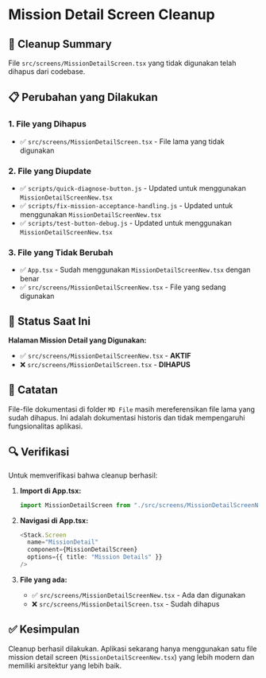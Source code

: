 # Mission Detail Screen Cleanup

## 🧹 **Cleanup Summary**

File `src/screens/MissionDetailScreen.tsx` yang tidak digunakan telah dihapus dari codebase.

## 📋 **Perubahan yang Dilakukan**

### **1. File yang Dihapus**
- ✅ `src/screens/MissionDetailScreen.tsx` - File lama yang tidak digunakan

### **2. File yang Diupdate**
- ✅ `scripts/quick-diagnose-button.js` - Updated untuk menggunakan `MissionDetailScreenNew.tsx`
- ✅ `scripts/fix-mission-acceptance-handling.js` - Updated untuk menggunakan `MissionDetailScreenNew.tsx`
- ✅ `scripts/test-button-debug.js` - Updated untuk menggunakan `MissionDetailScreenNew.tsx`

### **3. File yang Tidak Berubah**
- ✅ `App.tsx` - Sudah menggunakan `MissionDetailScreenNew.tsx` dengan benar
- ✅ `src/screens/MissionDetailScreenNew.tsx` - File yang sedang digunakan

## 🎯 **Status Saat Ini**

**Halaman Mission Detail yang Digunakan:**
- ✅ `src/screens/MissionDetailScreenNew.tsx` - **AKTIF**
- ❌ `src/screens/MissionDetailScreen.tsx` - **DIHAPUS**

## 📝 **Catatan**

File-file dokumentasi di folder `MD File` masih mereferensikan file lama yang sudah dihapus. Ini adalah dokumentasi historis dan tidak mempengaruhi fungsionalitas aplikasi.

## 🔍 **Verifikasi**

Untuk memverifikasi bahwa cleanup berhasil:

1. **Import di App.tsx:**
   ```typescript
   import MissionDetailScreen from "./src/screens/MissionDetailScreenNew";
   ```

2. **Navigasi di App.tsx:**
   ```typescript
   <Stack.Screen
     name="MissionDetail"
     component={MissionDetailScreen}
     options={{ title: "Mission Details" }}
   />
   ```

3. **File yang ada:**
   - ✅ `src/screens/MissionDetailScreenNew.tsx` - Ada dan digunakan
   - ❌ `src/screens/MissionDetailScreen.tsx` - Sudah dihapus

## ✅ **Kesimpulan**

Cleanup berhasil dilakukan. Aplikasi sekarang hanya menggunakan satu file mission detail screen (`MissionDetailScreenNew.tsx`) yang lebih modern dan memiliki arsitektur yang lebih baik.
